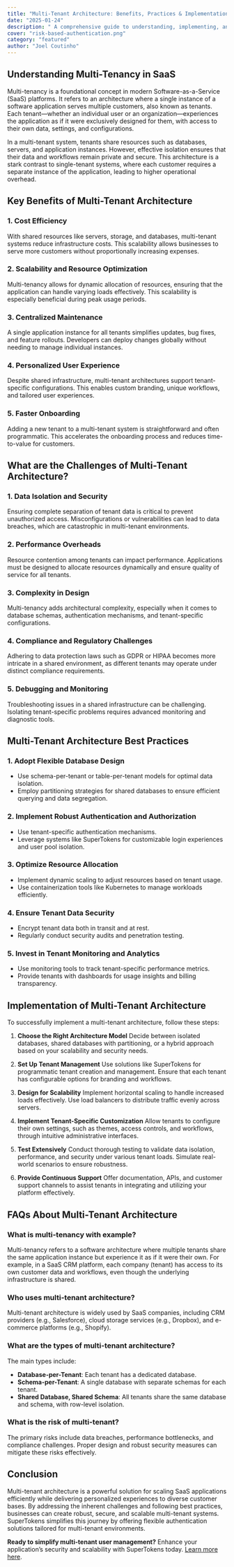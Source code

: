 ```yaml
---
title: "Multi-Tenant Architecture: Benefits, Practices & Implementation"
date: "2025-01-24"
description: " A comprehensive guide to understanding, implementing, and optimizing multi-tenant architecture in SaaS applications, including benefits, challenges, and best practices."
cover: "risk-based-authentication.png"
category: "featured"
author: "Joel Coutinho"
---
```



## Understanding Multi-Tenancy in SaaS
Multi-tenancy is a foundational concept in modern Software-as-a-Service (SaaS) platforms. It refers to an architecture where a single instance of a software application serves multiple customers, also known as tenants. Each tenant—whether an individual user or an organization—experiences the application as if it were exclusively designed for them, with access to their own data, settings, and configurations.

In a multi-tenant system, tenants share resources such as databases, servers, and application instances. However, effective isolation ensures that their data and workflows remain private and secure. This architecture is a stark contrast to single-tenant systems, where each customer requires a separate instance of the application, leading to higher operational overhead.

## Key Benefits of Multi-Tenant Architecture
### 1. **Cost Efficiency**
With shared resources like servers, storage, and databases, multi-tenant systems reduce infrastructure costs. This scalability allows businesses to serve more customers without proportionally increasing expenses.

### 2. **Scalability and Resource Optimization**
Multi-tenancy allows for dynamic allocation of resources, ensuring that the application can handle varying loads effectively. This scalability is especially beneficial during peak usage periods.

### 3. **Centralized Maintenance**
A single application instance for all tenants simplifies updates, bug fixes, and feature rollouts. Developers can deploy changes globally without needing to manage individual instances.

### 4. **Personalized User Experience**
Despite shared infrastructure, multi-tenant architectures support tenant-specific configurations. This enables custom branding, unique workflows, and tailored user experiences.

### 5. **Faster Onboarding**
Adding a new tenant to a multi-tenant system is straightforward and often programmatic. This accelerates the onboarding process and reduces time-to-value for customers.

## What are the Challenges of Multi-Tenant Architecture?
### 1. **Data Isolation and Security**
Ensuring complete separation of tenant data is critical to prevent unauthorized access. Misconfigurations or vulnerabilities can lead to data breaches, which are catastrophic in multi-tenant environments.

### 2. **Performance Overheads**
Resource contention among tenants can impact performance. Applications must be designed to allocate resources dynamically and ensure quality of service for all tenants.

### 3. **Complexity in Design**
Multi-tenancy adds architectural complexity, especially when it comes to database schemas, authentication mechanisms, and tenant-specific configurations.

### 4. **Compliance and Regulatory Challenges**
Adhering to data protection laws such as GDPR or HIPAA becomes more intricate in a shared environment, as different tenants may operate under distinct compliance requirements.

### 5. **Debugging and Monitoring**
Troubleshooting issues in a shared infrastructure can be challenging. Isolating tenant-specific problems requires advanced monitoring and diagnostic tools.

## Multi-Tenant Architecture Best Practices
### 1. **Adopt Flexible Database Design**
- Use schema-per-tenant or table-per-tenant models for optimal data isolation.
- Employ partitioning strategies for shared databases to ensure efficient querying and data segregation.

### 2. **Implement Robust Authentication and Authorization**
- Use tenant-specific authentication mechanisms.
- Leverage systems like SuperTokens for customizable login experiences and user pool isolation.

### 3. **Optimize Resource Allocation**
- Implement dynamic scaling to adjust resources based on tenant usage.
- Use containerization tools like Kubernetes to manage workloads efficiently.

### 4. **Ensure Tenant Data Security**
- Encrypt tenant data both in transit and at rest.
- Regularly conduct security audits and penetration testing.

### 5. **Invest in Tenant Monitoring and Analytics**
- Use monitoring tools to track tenant-specific performance metrics.
- Provide tenants with dashboards for usage insights and billing transparency.

## Implementation of Multi-Tenant Architecture
To successfully implement a multi-tenant architecture, follow these steps:

1. **Choose the Right Architecture Model**
   Decide between isolated databases, shared databases with partitioning, or a hybrid approach based on your scalability and security needs.

2. **Set Up Tenant Management**
   Use solutions like SuperTokens for programmatic tenant creation and management. Ensure that each tenant has configurable options for branding and workflows.

3. **Design for Scalability**
   Implement horizontal scaling to handle increased loads effectively. Use load balancers to distribute traffic evenly across servers.

4. **Implement Tenant-Specific Customization**
   Allow tenants to configure their own settings, such as themes, access controls, and workflows, through intuitive administrative interfaces.

5. **Test Extensively**
   Conduct thorough testing to validate data isolation, performance, and security under various tenant loads. Simulate real-world scenarios to ensure robustness.

6. **Provide Continuous Support**
   Offer documentation, APIs, and customer support channels to assist tenants in integrating and utilizing your platform effectively.

## FAQs About Multi-Tenant Architecture
### What is multi-tenancy with example?
Multi-tenancy refers to a software architecture where multiple tenants share the same application instance but experience it as if it were their own. For example, in a SaaS CRM platform, each company (tenant) has access to its own customer data and workflows, even though the underlying infrastructure is shared.

### Who uses multi-tenant architecture?
Multi-tenant architecture is widely used by SaaS companies, including CRM providers (e.g., Salesforce), cloud storage services (e.g., Dropbox), and e-commerce platforms (e.g., Shopify).

### What are the types of multi-tenant architecture?
The main types include:
- **Database-per-Tenant**: Each tenant has a dedicated database.
- **Schema-per-Tenant**: A single database with separate schemas for each tenant.
- **Shared Database, Shared Schema**: All tenants share the same database and schema, with row-level isolation.

### What is the risk of multi-tenant?
The primary risks include data breaches, performance bottlenecks, and compliance challenges. Proper design and robust security measures can mitigate these risks effectively.

## Conclusion
Multi-tenant architecture is a powerful solution for scaling SaaS applications efficiently while delivering personalized experiences to diverse customer bases. By addressing the inherent challenges and following best practices, businesses can create robust, secure, and scalable multi-tenant systems. SuperTokens simplifies this journey by offering flexible authentication solutions tailored for multi-tenant environments. 

**Ready to simplify multi-tenant user management?** Enhance your application’s security and scalability with SuperTokens today. [Learn more here](https://supertokens.com/product).

